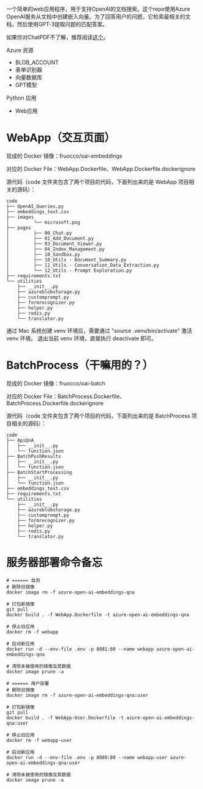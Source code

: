 一个简单的web应用程序，用于支持OpenAI的文档搜索。这个repo使用Azure OpenAI服务从文档中创建嵌入向量。为了回答用户的问题，它检索最相关的文档，然后使用GPT-3提取问题的匹配答案。 

如果你对ChatPDF不了解，推荐阅读[这个](https://zhuanlan.zhihu.com/p/613489282)。

Azure 资源

- BLOB_ACCOUNT
- 表单识别器
- 向量数据库
- GPT模型

Python 应用

- Web应用


# WebApp（交互页面）

现成的 Docker 镜像：fruocco/oai-embeddings

对应的 Docker File：WebApp.Dockerfile、WebApp.Dockerfile.dockerignore

源代码（code 文件夹包含了两个项目的代码，下面列出来的是 WebApp 项目相关的源码）：

```
code
├── OpenAI_Queries.py
├── embeddings_text.csv
├── images
│         └── microsoft.png
├── pages
│         ├── 00_Chat.py
│         ├── 01_Add_Document.py
│         ├── 03_Document_Viewer.py
│         ├── 04_Index_Management.py
│         ├── 10_Sandbox.py
│         ├── 10_Utils - Document_Summary.py
│         ├── 11_Utils - Conversation_Data_Extraction.py
│         └── 12_Utils - Prompt Exploration.py
├── requirements.txt
└── utilities
    ├── __init__.py
    ├── azureblobstorage.py
    ├── customprompt.py
    ├── formrecognizer.py
    ├── helper.py
    ├── redis.py
    └── translator.py
```

通过 Mac 系统创建 venv 环境后，需要通过 "source .venv/bin/activate" 激活 venv 环境。 退出当前 venv 环境，直接执行 deactivate 即可。

# BatchProcess（干嘛用的？）

现成的 Docker 镜像：fruocco/oai-batch

对应的 Docker File：BatchProcess.Dockerfile、BatchProcess.Dockerfile.dockerignore

源代码（code 文件夹包含了两个项目的代码，下面列出来的是 BatchProcess 项目相关的源码）：

```
code
├── ApiQnA
│   ├── __init__.py
│   └── function.json
├── BatchPushResults
│   ├── __init__.py
│   └── function.json
├── BatchStartProcessing
│   ├── __init__.py
│   └── function.json
├── embeddings_text.csv
├── requirements.txt
└── utilities
    ├── __init__.py
    ├── azureblobstorage.py
    ├── customprompt.py
    ├── formrecognizer.py
    ├── helper.py
    ├── redis.py
    └── translator.py
```

# 服务器部署命令备忘

```
# ====== 自测
# 删除旧镜像
docker image rm -f azure-open-ai-embeddings-qna

# 打包新镜像
git pull
docker build . -f WebApp.Dockerfile -t azure-open-ai-embeddings-qna

# 停止旧应用
docker rm -f webapp

# 启动新应用
docker run -d --env-file .env -p 8081:80 --name webapp azure-open-ai-embeddings-qna 

# 清除未被使用的镜像及其数据
docker image prune -a 

# ====== 用户部署
# 删除旧镜像
docker image rm -f azure-open-ai-embeddings-qna:user

# 打包新镜像
git pull
docker build . -f WebApp-User.Dockerfile -t azure-open-ai-embeddings-qna:user

# 停止旧应用
docker rm -f webapp-user

# 启动新应用
docker run -d --env-file .env -p 8080:80 --name webapp-user azure-open-ai-embeddings-qna:user

# 清除未被使用的镜像及其数据
docker image prune -a 
```